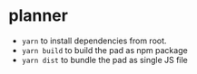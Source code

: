 # planner

- `yarn` to install dependencies from root.
- `yarn build` to build the pad as npm package
- `yarn dist` to bundle the pad as single JS file
